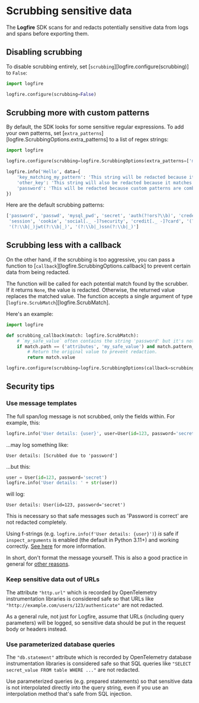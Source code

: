 # Scrubbing sensitive data

The **Logfire** SDK scans for and redacts potentially sensitive data from logs and spans before exporting them.

## Disabling scrubbing

To disable scrubbing entirely, set [`scrubbing`][logfire.configure(scrubbing)] to `False`:

```python
import logfire

logfire.configure(scrubbing=False)
```

## Scrubbing more with custom patterns

By default, the SDK looks for some sensitive regular expressions. To add your own patterns, set [`extra_patterns`][logfire.ScrubbingOptions.extra_patterns] to a list of regex strings:

```python
import logfire

logfire.configure(scrubbing=logfire.ScrubbingOptions(extra_patterns=['my_pattern']))

logfire.info('Hello', data={
    'key_matching_my_pattern': 'This string will be redacted because its key matches',
    'other_key': 'This string will also be redacted because it matches MY_PATTERN case-insensitively',
    'password': 'This will be redacted because custom patterns are combined with the default patterns',
})
```

Here are the default scrubbing patterns:

```python
['password', 'passwd', 'mysql_pwd', 'secret', 'auth(?!ors?\\b)', 'credential', 'private[._ -]?key', 'api[._ -]?key',
 'session', 'cookie', 'social[._ -]?security', 'credit[._ -]?card', '(?:\\b|_)csrf(?:\\b|_)', '(?:\\b|_)xsrf(?:\\b|_)',
 '(?:\\b|_)jwt(?:\\b|_)', '(?:\\b|_)ssn(?:\\b|_)']
```

## Scrubbing less with a callback

On the other hand, if the scrubbing is too aggressive, you can pass a function to [`callback`][logfire.ScrubbingOptions.callback] to prevent certain data from being redacted.

The function will be called for each potential match found by the scrubber. If it returns `None`, the value is redacted. Otherwise, the returned value replaces the matched value. The function accepts a single argument of type [`logfire.ScrubMatch`][logfire.ScrubMatch].

Here's an example:

```python
import logfire

def scrubbing_callback(match: logfire.ScrubMatch):
    # `my_safe_value` often contains the string 'password' but it's not actually sensitive.
    if match.path == ('attributes', 'my_safe_value') and match.pattern_match.group(0) == 'password':
        # Return the original value to prevent redaction.
        return match.value

logfire.configure(scrubbing=logfire.ScrubbingOptions(callback=scrubbing_callback))
```

## Security tips

### Use message templates

The full span/log message is not scrubbed, only the fields within. For example, this:

```python
logfire.info('User details: {user}', user=User(id=123, password='secret'))
```

...may log something like:

```
User details: [Scrubbed due to 'password']
```

...but this:

```python
user = User(id=123, password='secret')
logfire.info('User details: ' + str(user))
```

will log:

```
User details: User(id=123, password='secret')
```

This is necessary so that safe messages such as 'Password is correct' are not redacted completely.

Using f-strings (e.g. `logfire.info(f'User details: {user}')`) *is* safe if `inspect_arguments` is enabled (the default in Python 3.11+) and working correctly.
[See here](../guides/onboarding-checklist/add-manual-tracing.md#f-strings) for more information.

In short, don't format the message yourself. This is also a good practice in general for [other reasons](../guides/onboarding-checklist/add-manual-tracing.md#messages-and-span-names).

### Keep sensitive data out of URLs

The attribute `"http.url"` which is recorded by OpenTelemetry instrumentation libraries is considered safe so that URLs like `"http://example.com/users/123/authenticate"` are not redacted.

As a general rule, not just for Logfire, assume that URLs (including query parameters) will be logged, so sensitive data should be put in the request body or headers instead.

### Use parameterized database queries

The `"db.statement"` attribute which is recorded by OpenTelemetry database instrumentation libraries is considered safe so that SQL queries like `"SELECT secret_value FROM table WHERE ..."` are not redacted.

Use parameterized queries (e.g. prepared statements) so that sensitive data is not interpolated directly into the query string, even if
you use an interpolation method that's safe from SQL injection.
